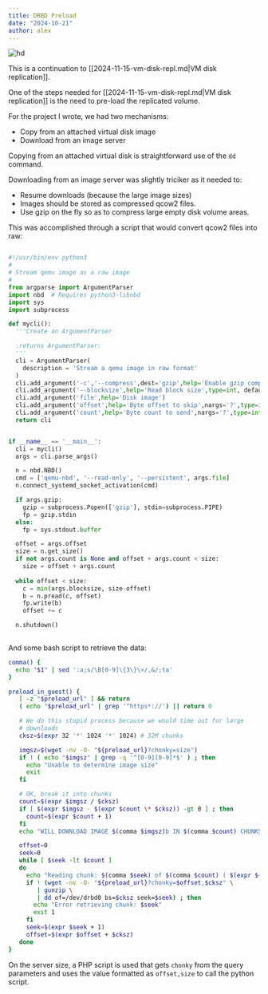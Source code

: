 ```yaml
---
title: DRBD Preload
date: "2024-10-21"
author: alex
---
```

![hd]({static}/images/2025/hd.png)


This is a continuation to [[2024-11-15-vm-disk-repl.md|VM disk replication]].

One of the steps needed for [[2024-11-15-vm-disk-repl.md|VM disk replication]]
is the need to pre-load the replicated volume.

For the project I wrote, we had two mechanisms:

- Copy from an attached virtual disk image
- Download from an image server

Copying from an attached virtual disk is straightforward use of the `dd` command.

Downloading from an image server was slightly triciker as it needed to:

- Resume downloads (because the large image sizes)
- Images should be stored as compressed qcow2 files.
- Use gzip on the fly so as to compress large empty disk volume areas.

This was accomplished through a script that would convert qcow2 files into raw:

```python

#!/usr/bin/env python3
#
# Stream qemu image as a raw image
#
from argparse import ArgumentParser
import nbd  # Requires python3-libnbd
import sys
import subprocess

def mycli():
  '''Create an ArgumentParser

  :returns ArgumentParser:
  '''
  cli = ArgumentParser(
    description = 'Stream a qemu image in raw format'
  )
  cli.add_argument('-c','--compress',dest='gzip',help='Enable gzip compression', action='store_true')
  cli.add_argument('--blocksize',help='Read block size',type=int, default=32*1024*1024)
  cli.add_argument('file',help='Disk image')
  cli.add_argument('offset',help='Byte offset to skip',nargs='?',type=int,default=0)
  cli.add_argument('count',help='Byte count to send',nargs='?',type=int)
  return cli


if __name__ == '__main__':
  cli = mycli()
  args = cli.parse_args()

  n = nbd.NBD()
  cmd = ['qemu-nbd', '--read-only', '--persistent', args.file]
  n.connect_systemd_socket_activation(cmd)

  if args.gzip:
    gzip = subprocess.Popen(['gzip'], stdin=subprocess.PIPE)
    fp = gzip.stdin
  else:
    fp = sys.stdout.buffer

  offset = args.offset
  size = n.get_size()
  if not args.count is None and offset + args.count < size:
    size = offset + args.count
    
  while offset < size:
    c = min(args.blocksize, size-offset)
    b = n.pread(c, offset)
    fp.write(b)
    offset += c

  n.shutdown()
    


```

And some bash script to retrieve the data:

```bash
comma() {
  echo "$1" | sed ':a;s/\B[0-9]\{3\}\>/,&/;ta'                                                              
}

preload_in_guest() {
   [ -z "$preload_url" ] && return
   ( echo "$preload_url" | grep '^https*://') || return 0

   # We do this stupid process because we would time out for large
   # downloads
   cksz=$(expr 32 '*' 1024 '*' 1024) # 32M chunks

   imgsz=$(wget -nv -O- "${preload_url}?chonky=size")
   if ! ( echo "$imgsz" | grep -q '^[0-9][0-9]*$' ) ; then
	 echo "Unable to determine image size"
	 exit
   fi

   # OK, break it into chunks
   count=$(expr $imgsz / $cksz)
   if [ $(expr $imgsz - $(expr $count \* $cksz)) -gt 0 ] ; then
	 count=$(expr $count + 1)
   fi
   echo "WILL DOWNLOAD IMAGE $(comma $imgsz)b IN $(comma $count) CHUNKS"

   offset=0
   seek=0
   while [ $seek -lt $count ]
   do
	 echo "Reading chunk: $(comma $seek) of $(comma $count) ( $(expr ${seek}00 / $count)% )"
	 if ! (wget -nv -O- "${preload_url}?chonky=$offset,$cksz" \
		| gunzip \
		| dd of=/dev/drbd0 bs=$cksz seek=$seek) ; then
	   echo "Error retrieving chunk: $seek"
	   exit 1
	 fi
	 seek=$(expr $seek + 1)
	 offset=$(expr $offset + $cksz)
   done
}
```

On the server size, a PHP script is used that gets `chonky` from the query parameters and 
uses the value formatted as `offset,size` to call the python script.




